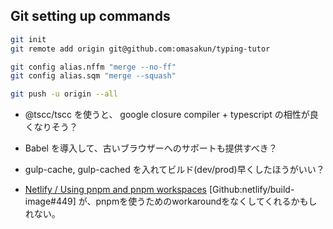 ## Git setting up commands
``` bash
git init
git remote add origin git@github.com:omasakun/typing-tutor

git config alias.nffm "merge --no-ff"
git config alias.sqm "merge --squash"

git push -u origin --all
```

- @tscc/tscc を使うと、 google closure compiler + typescript の相性が良くなりそう？
- Babel を導入して、古いブラウザーへのサポートも提供すべき？
- gulp-cache, gulp-cached を入れてビルド(dev/prod)早くしたほうがいい？

- [Netlify / Using pnpm and pnpm workspaces](https://community.netlify.com/t/using-pnpm-and-pnpm-workspaces/2759) [Github:netlify/build-image#449] が、pnpmを使うためのworkaroundをなくしてくれるかもしれない。